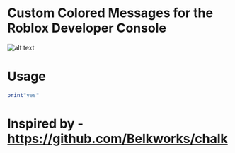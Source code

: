 # Custom Colored Messages for the Roblox Developer Console
![alt text](https://cdn.discordapp.com/attachments/839732651803803659/923708407775649812/unknown.png)

# Usage
```lua
print"yes"
```

# Inspired by - https://github.com/Belkworks/chalk
